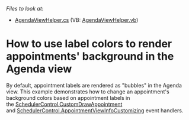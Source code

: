 <!-- default file list -->
*Files to look at*:

* [AgendaViewHelper.cs](./CS/WindowsFormsApplication1/AgendaViewHelper.cs) (VB: [AgendaViewHelper.vb](./VB/WindowsFormsApplication1/AgendaViewHelper.vb))
<!-- default file list end -->
# How to use label colors to render appointments' background in the Agenda view


<p>By default, appointment labels are rendered as "bubbles" in the Agenda view. This example demonstrates how to change an appointment's background colors based on appointment labels in the <a href="https://docs.devexpress.com/WindowsForms/DevExpress.XtraScheduler.SchedulerControl.CustomDrawAppointment">SchedulerControl.CustomDrawAppointment</a> and <a href="https://docs.devexpress.com/WindowsForms/DevExpress.XtraScheduler.SchedulerControl.AppointmentViewInfoCustomizing">SchedulerControl.AppointmentViewInfoCustomizing</a> event handlers.</p>

<br/>


